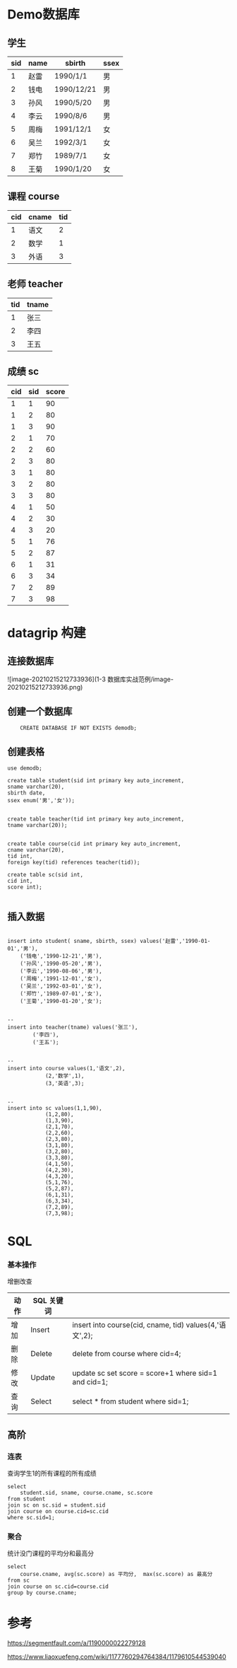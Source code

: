 # Demo数据库

## 学生	

| sid  | name | sbirth     | ssex |
| ---- | ---- | ---------- | ---- |
| 1    | 赵雷 | 1990/1/1   | 男   |
| 2    | 钱电 | 1990/12/21 | 男   |
| 3    | 孙风 | 1990/5/20  | 男   |
| 4    | 李云 | 1990/8/6   | 男   |
| 5    | 周梅 | 1991/12/1  | 女   |
| 6    | 吴兰 | 1992/3/1   | 女   |
| 7    | 郑竹 | 1989/7/1   | 女   |
| 8    | 王菊 | 1990/1/20  | 女   |

## 课程 course

| cid  | cname | tid  |
| ---- | ----- | ---- |
| 1    | 语文  | 2    |
| 2    | 数学  | 1    |
| 3    | 外语  | 3    |

## 老师 teacher

| tid  | tname |
| ---- | ----- |
| 1    | 张三  |
| 2    | 李四  |
| 3    | 王五  |



## 成绩 sc

| cid  | sid  | score |
| ---- | ---- | ----- |
| 1    | 1    | 90    |
| 1    | 2    | 80    |
| 1    | 3    | 90    |
| 2    | 1    | 70    |
| 2    | 2    | 60    |
| 2    | 3    | 80    |
| 3    | 1    | 80    |
| 3    | 2    | 80    |
| 3    | 3    | 80    |
| 4    | 1    | 50    |
| 4    | 2    | 30    |
| 4    | 3    | 20    |
| 5    | 1    | 76    |
| 5    | 2    | 87    |
| 6    | 1    | 31    |
| 6    | 3    | 34    |
| 7    | 2    | 89    |
| 7    | 3    | 98    |

# datagrip 构建

## 连接数据库

![image-20210215212733936](1-3 数据库实战范例/image-20210215212733936.png)

## 创建一个数据库

```
	CREATE DATABASE IF NOT EXISTS demodb;
```



## 创建表格

```
use demodb;

create table student(sid int primary key auto_increment,
sname varchar(20),
sbirth date,
ssex enum('男','女'));


create table teacher(tid int primary key auto_increment,
tname varchar(20));


create table course(cid int primary key auto_increment,
cname varchar(20),
tid int,
foreign key(tid) references teacher(tid));

create table sc(sid int,
cid int,
score int);


```

## 插入数据

```

insert into student( sname, sbirth, ssex) values('赵雷','1990-01-01','男'),
	('钱电','1990-12-21','男'),
	('孙风','1990-05-20','男'),
	('李云','1990-08-06','男'),
	('周梅','1991-12-01','女'),
	('吴兰','1992-03-01','女'),
	('郑竹','1989-07-01','女'),
	('王菊','1990-01-20','女');


--
insert into teacher(tname) values('张三'),
		('李四'),
		('王五');


--
insert into course values(1,'语文',2),
			(2,'数学',1),
			(3,'英语',3);


--
insert into sc values(1,1,90),
			(1,2,80),
			(1,3,90),
			(2,1,70),
			(2,2,60),
			(2,3,80),
			(3,1,80),
			(3,2,80),
			(3,3,80),
			(4,1,50),
			(4,2,30),
			(4,3,20),
			(5,1,76),
			(5,2,87),
			(6,1,31),
			(6,3,34),
			(7,2,89),
			(7,3,98);

```



# SQL

### 基本操作

增删改查

| 动作 | SQL 关键词 |                                                         |
| ---- | ---------- | ------------------------------------------------------- |
| 增加 | Insert     | insert into course(cid, cname, tid) values(4,'语文',2); |
| 删除 | Delete     | delete  from course where  cid=4;                       |
| 修改 | Update     | update sc set  score = score+1 where sid=1 and cid=1;   |
| 查询 | Select     | select * from student where sid=1;                      |



## 高阶

### 连表 

查询学生1的所有课程的所有成绩

```
select 
	student.sid, sname, course.cname, sc.score
from student
join sc on sc.sid = student.sid
join course on course.cid=sc.cid
where sc.sid=1;
```



### 聚合

统计没门课程的平均分和最高分

```
select 
	course.cname, avg(sc.score) as 平均分,  max(sc.score) as 最高分 
from sc 
join course on sc.cid=course.cid 
group by course.cname;
```





# 参考

https://segmentfault.com/a/1190000022279128

https://www.liaoxuefeng.com/wiki/1177760294764384/1179610544539040

